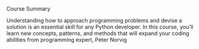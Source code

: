 Course Summary

Understanding how to approach programming problems and devise a solution is an essential skill for any Python developer. In this course, you’ll learn new concepts, patterns, and methods that will expand your coding abilities from programming expert, Peter Norvig